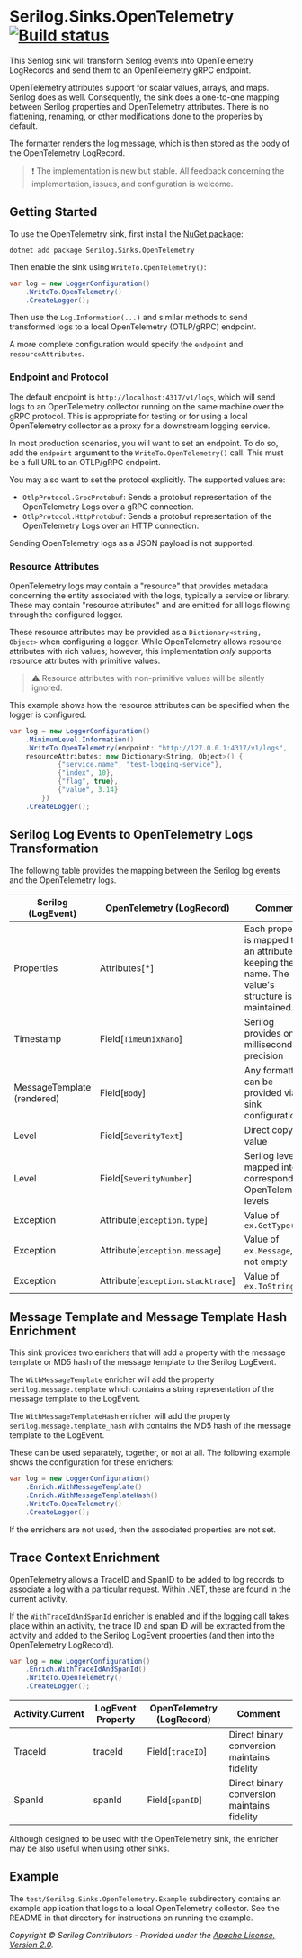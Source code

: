 # Serilog.Sinks.OpenTelemetry [![Build status](https://ci.appveyor.com/api/projects/status/sqmrvw34pcuatwl5/branch/dev?svg=true)](https://ci.appveyor.com/project/serilog/serilog-sinks-opentelemetry/branch/dev)

This Serilog sink will transform Serilog events into OpenTelemetry
LogRecords and send them to an OpenTelemetry gRPC endpoint.

OpenTelemetry attributes support for scalar values, arrays, and maps.
Serilog does as well. Consequently, the sink does a one-to-one
mapping between Serilog properties and OpenTelemetry attributes.
There is no flattening, renaming, or other modifications done to the
properies by default.

The formatter renders the log message, which is then stored as the
body of the OpenTelemetry LogRecord.

> :exclamation: The implementation is new but stable. All feedback
> concerning the implementation, issues, and configuration is
> welcome.

## Getting Started

To use the OpenTelemetry sink, first install the
[NuGet package](https://nuget.org/packages/serilog.sinks.opentelemetry):

```shell
dotnet add package Serilog.Sinks.OpenTelemetry
```

Then enable the sink using `WriteTo.OpenTelemetry()`:

```csharp
var log = new LoggerConfiguration()
    .WriteTo.OpenTelemetry()
    .CreateLogger();
```

Then use the `Log.Information(...)` and similar methods to send 
transformed logs to a local OpenTelemetry (OTLP/gRPC) endpoint.

A more complete configuration would specify the `endpoint` and
`resourceAttributes`. 

### Endpoint and Protocol

The default endpoint is `http://localhost:4317/v1/logs`, which will send
logs to an OpenTelemetry collector running on the same machine over the
gRPC protocol. This is appropriate for testing or for using a local
OpenTelemetry collector as a proxy for a downstream logging service.

In most production scenarios, you will want to set an endpoint. To do so,
add the `endpoint` argument to the `WriteTo.OpenTelemetry()` call. This
must be a full URL to an OTLP/gRPC endpoint.

You may also want to set the protocol explicitly. The supported values
are:

- `OtlpProtocol.GrpcProtobuf`: Sends a protobuf representation of the 
   OpenTelemetry Logs over a gRPC connection.
- `OtlpProtocol.HttpProtobuf`: Sends a protobuf representation of the
   OpenTelemetry Logs over an HTTP connection.

Sending OpenTelemetry logs as a JSON payload is not supported. 

### Resource Attributes

OpenTelemetry logs may contain a "resource" that provides metadata concerning
the entity associated with the logs, typically a service or library. These
may contain "resource attributes" and are emitted for all logs flowing through
the configured logger.

These resource attributes may be provided as a `Dictionary<string, Object>`
when configuring a logger. While OpenTelemetry allows resource attributes
with rich values; however, this implementation _only_ supports resource 
attributes with primitive values. 

> :warning: Resource attributes with non-primitive values will be
> silently ignored.

This example shows how the resource attributes can be specified when
the logger is configured.

```csharp
var log = new LoggerConfiguration()
    .MinimumLevel.Information()
    .WriteTo.OpenTelemetry(endpoint: "http://127.0.0.1:4317/v1/logs",
    resourceAttributes: new Dictionary<String, Object>() {
            {"service.name", "test-logging-service"},
            {"index", 10},
            {"flag", true},
            {"value", 3.14}
        })
    .CreateLogger();
```

## Serilog Log Events to OpenTelemetry Logs Transformation

The following table provides the mapping between the Serilog log 
events and the OpenTelemetry logs. 

Serilog (LogEvent) | OpenTelemetry (LogRecord) | Comment |
--- | --- | --- | 
Properties | Attributes[*] | Each property is mapped to an attribute keeping the name. The value's structure is maintained. |
Timestamp | Field[`TimeUnixNano`] | Serilog provides only millisecond precision |
MessageTemplate (rendered) | Field[`Body`] | Any formatter can be provided via sink configuration |
Level | Field[`SeverityText`] | Direct copy of value |
Level | Field[`SeverityNumber`] | Serilog levels mapped into corresponding OpenTelemetry levels | 
Exception | Attribute[`exception.type`] | Value of `ex.GetType()` |
Exception | Attribute[`exception.message`] | Value of `ex.Message`, if not empty |
Exception | Attribute[`exception.stacktrace`] | Value of `ex.ToString()` |

## Message Template and Message Template Hash Enrichment

This sink provides two enrichers that will add a property with the 
message template or MD5 hash of the message template to the Serilog
LogEvent.

The `WithMessageTemplate` enricher will add the property 
`serilog.message.template` which contains a string representation 
of the message template to the LogEvent.

The `WithMessageTemplateHash` enricher will add the property 
`serilog.message.template_hash` with contains the MD5 hash of the
message template to the LogEvent.

These can be used separately, together, or not at all.  The following
example shows the configuration for these enrichers:

```csharp
var log = new LoggerConfiguration()
    .Enrich.WithMessageTemplate()
    .Enrich.WithMessageTemplateHash()
    .WriteTo.OpenTelemetry()
    .CreateLogger();
```

If the enrichers are not used, then the associated properties are not set.

## Trace Context Enrichment

OpenTelemetry allows a TraceID and SpanID to be added to log records to 
associate a log with a particular request. Within .NET, these are
found in the current activity.

If the `WithTraceIdAndSpanId` enricher is enabled and if the logging 
call takes place within an activity, the trace ID and span ID will 
be extracted from the activity and added to the Serilog LogEvent
properties (and then into the OpenTelemetry LogRecord).

```csharp
var log = new LoggerConfiguration()
    .Enrich.WithTraceIdAndSpanId()
    .WriteTo.OpenTelemetry()
    .CreateLogger();
```

Activity.Current | LogEvent Property | OpenTelemetry (LogRecord) | Comment |
--- | --- | --- | --- |
TraceId | traceId | Field[`traceID`] | Direct binary conversion maintains fidelity |
SpanId | spanId | Field[`spanID`] | Direct binary conversion maintains fidelity | 

Although designed to be used with the OpenTelemetry sink, the enricher
may be also useful when using other sinks.

## Example

The `test/Serilog.Sinks.OpenTelemetry.Example` subdirectory contains an 
example application that logs to a local OpenTelemetry collector. See the
README in that directory for instructions on running the example.

_Copyright &copy; Serilog Contributors - Provided under the [Apache License, Version 2.0](http://apache.org/licenses/LICENSE-2.0.html)._
